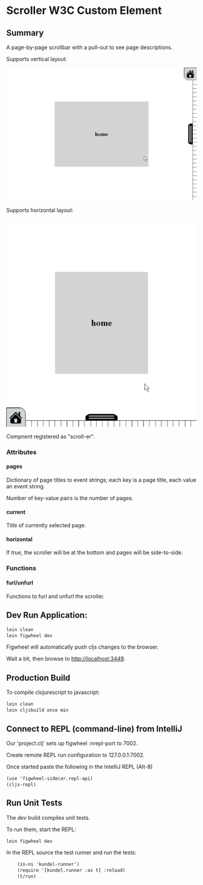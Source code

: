 # Scroller W3C Custom Element

## Summary

A page-by-page scrollbar with a pull-out to see page descriptions.

Supports vertical layout:

![vertical](https://github.com/JakubNer/scroll-er-web-component/blob/master/assets/vertical.gif)

Supports horizontal layout:

![horizontal](https://github.com/JakubNer/scroll-er-web-component/blob/master/assets/horizontal.gif)

Compnent registered as "scroll-er".

### Attributes

#### pages

Dictionary of page titles to event strings; each key is a page title, each value an event string.

Number of key-value pairs is the number of pages.

#### current

Title of currently selected page.

#### horizontal

If *true*, the scroller will be at the bottom and pages will be side-to-side.

### Functions

#### furl/unfurl

Functions to furl and unfurl the scroller.

## Dev Run Application:

```
lein clean
lein figwheel dev
```

Figwheel will automatically push cljs changes to the browser.

Wait a bit, then browse to [http://localhost:3449](http://localhost:3449).

## Production Build


To compile clojurescript to javascript:

```
lein clean
lein cljsbuild once min
```

## Connect to REPL (command-line) from IntelliJ

Our 'project.clj' sets up figwheel :nrepl-port to 7002.

Create remote REPL run configuration to 127.0.0.1:7002.

Once started paste the following in the IntelliJ REPL (Alt-8)

```
(use 'figwheel-sidecar.repl-api)
(cljs-repl)
```

## Run Unit Tests

The *dev* build compiles unit tests.

To run them, start the REPL:

```
lein figwheel dev
```

In the REPL source the test runner and run the tests:

```
    (in-ns 'kundel-runner')
    (require '[kundel.runner :as t] :reload)
    (t/run)
```
